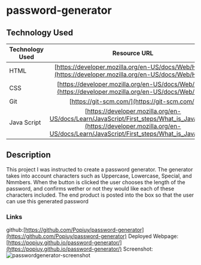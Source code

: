 # password-generator

## Technology Used 

| Technology Used         | Resource URL           | 
| ------------- |:-------------:| 
| HTML    | [https://developer.mozilla.org/en-US/docs/Web/HTML](https://developer.mozilla.org/en-US/docs/Web/HTML) | 
| CSS     | [https://developer.mozilla.org/en-US/docs/Web/CSS](https://developer.mozilla.org/en-US/docs/Web/CSS)      |   
| Git | [https://git-scm.com/](https://git-scm.com/)     |   
| Java Script | [https://developer.mozilla.org/en-US/docs/Learn/JavaScript/First_steps/What_is_JavaScript](https://developer.mozilla.org/en-US/docs/Learn/JavaScript/First_steps/What_is_JavaScript)  |

## Description 
This project I was instructed to create a password generator. The generator takes into account characters such as Uppercase, Lowercase, Special, and Nmmbers.
When the button is clicked the user chooses the length of the password, and confirms wether or not they would like each of these characters included.
The end product is posted into the box so that the user can use this generated password

### Links
github:[https://github.com/Popiuy/password-generator](https://github.com/Popiuy/password-generator)
Deployed Webpage:[https://popiuy.github.io/password-generator/](https://popiuy.github.io/password-generator/)
Screenshot: ![passwordgenerator-screenshot](https://github.com/Popiuy/password-generator/assets/137010790/90137d4d-72f0-4338-973c-bcefed225430)

